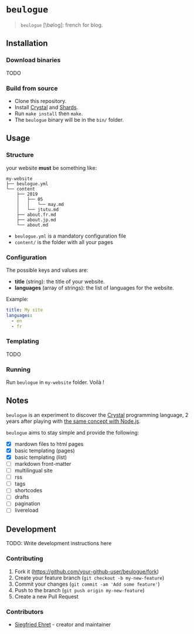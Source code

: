 # `beulogue`

> `beulogue` [\bøloɡ\]: french for blog.

## Installation

### Download binaries

TODO

### Build from source

- Clone this repository.
- Install [Crystal](https://crystal-lang.org/) and [Shards](https://github.com/crystal-lang/shards).
- Run `make install` then `make`.
- The `beulogue` binary will be in the `bin/` folder.

## Usage

### Structure

your website **must** be something like:

```
my-website
├── beulogue.yml
└── content
    ├── 2019
    │   ├── 05
    │   │   └── may.md
    │   └── jtutu.md
    ├── about.fr.md
    ├── about.jp.md
    └── about.md
```

- `beulogue.yml` is a mandatory configuration file
- `content/` is the folder with all your pages

### Configuration

The possible keys and values are:

- **title** (string): the title of your website.
- **languages** (array of strings): the list of languages for the website.

Example:

```yaml
title: My site
languages:
  - en
  - fr
```

### Templating

TODO

### Running

Run `beulogue` in `my-website` folder. Voilà !

## Notes

`beulogue` is an experiment to discover the [Crystal](https://crystal-lang.org/) programming language, 2 years after playing with [the same concept with Node.js](https://www.npmjs.com/package/beulogue).

`beulogue` aims to stay simple and provide the following:

- [x] mardown files to html pages
- [x] basic templating (pages)
- [x] basic templating (list)
- [ ] markdown front-matter
- [ ] multilingual site
- [ ] rss
- [ ] tags
- [ ] shortcodes
- [ ] drafts
- [ ] pagination
- [ ] livereload

## Development

TODO: Write development instructions here

### Contributing

1. Fork it (<https://github.com/your-github-user/beulogue/fork>)
2. Create your feature branch (`git checkout -b my-new-feature`)
3. Commit your changes (`git commit -am 'Add some feature'`)
4. Push to the branch (`git push origin my-new-feature`)
5. Create a new Pull Request

### Contributors

- [Siegfried Ehret](https://github.com/SiegfriedEhret) - creator and maintainer
